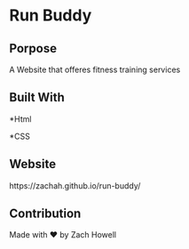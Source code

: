# Run Buddy
## Porpose

<p> A Website that offeres fitness training services<p>

## Built With

<p>*Html<p>
  
<p>*CSS<P>

## Website

<p>https://zachah.github.io/run-buddy/<p>

## Contribution

<p>Made with ❤️ by Zach Howell<p>
